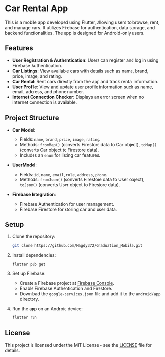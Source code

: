 
# Car Rental App

This is a mobile app developed using Flutter, allowing users to browse, rent, and manage cars. It utilizes Firebase for authentication, data storage, and backend functionalities. The app is designed for Android-only users.

## Features

- **User Registration & Authentication**: Users can register and log in using Firebase Authentication.
- **Car Listings**: View available cars with details such as name, brand, price, image, and rating.
- **Car Rental**: Rent cars directly from the app and track rental information.
- **User Profile**: View and update user profile information such as name, email, address, and phone number.
- **Internet Connection Checker**: Displays an error screen when no internet connection is available.

## Project Structure

- **Car Model**: 
  - Fields: `name`, `brand`, `price`, `image`, `rating`.
  - Methods: `fromMap()` (converts Firestore data to Car object), `toMap()` (converts Car object to Firestore data).
  - Includes an `enum` for listing car features.
  
- **UserModel**:
  - Fields: `id`, `name`, `email`, `role`, `address`, `phone`.
  - Methods: `fromJson()` (converts Firestore data to User object), `toJson()` (converts User object to Firestore data).

- **Firebase Integration**:
  - Firebase Authentication for user management.
  - Firebase Firestore for storing car and user data.
  
## Setup

1. Clone the repository:
    ```bash
    git clone https://github.com/Magdy372/Graduation_Mobile.git
    ```

2. Install dependencies:
    ```bash
    flutter pub get
    ```

3. Set up Firebase:
    - Create a Firebase project at [Firebase Console](https://console.firebase.google.com/).
    - Enable Firebase Authentication and Firestore.
    - Download the `google-services.json` file and add it to the `android/app` directory.

4. Run the app on an Android device:
    ```bash
    flutter run
    ```

## License

This project is licensed under the MIT License - see the [LICENSE](LICENSE) file for details.
